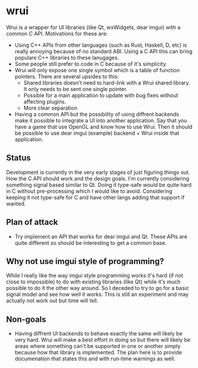 # wrui

Wrui is a wrapper for UI libraries (like Qt, wxWidgets, dear imgui) with a common C API. Motivations for these are:

* Using C++ APIs from other languages (such as Rust, Haskell, D, etc) is really annoying because of no standard ABI. Using a C API this can bring populare C++ libraries to these lanugages.
* Some people still prefer to code in C because of it's simplicity.
* Wrui will only expose one single symbol which is a table of function pointers. There are several upsides to this:
	* Shared libraries doesn't need to hard-link with a Wrui shared library. It only needs to be sent one single pointer.
	* Possible for a main application to update with bug fixes without affecting plugins.
	* More clear separation
* Having a common API but the possibility of using diffrent backends make it possible to integrate a UI into another application. Say that you have a game that use OpenGL and know how to use Wrui. Then it should be possible to use dear imgui (example) backend + Wrui inside that application.

## Status

Development is currently in the very early stages of just figuring things out. How the C API should work and the design goals. I'm currently considering something signal based similar to Qt.
Doing it type-safe would be quite hard in C without pre-processing which I would like to avoid. Considering keeping it not type-safe for C and have other langs adding that support if wanted.

## Plan of attack

* Try implement an API that works for dear imgui and Qt. These APIs are quite different so should be interesting to get a common base.

## Why not use imgui style of programming?

While I really like the way imgui style programming works it's hard (if not close to impossible) to do with existing libraries (like Qt) while it's much possible to do it the other way around. So I deceded to try to go for a basic signal model and see how well it works. This is still an experiment and may actually not work out but time will tell.

## Non-goals

* Having diffrent UI backends to behave exactly the same will likely be very hard. Wrui will make a best effort in doing so but there will likely be areas where something can't be supported in one or another simply because how that library is implemented. The plan here is to provide documenation that states this and with run-time warnings as well.
